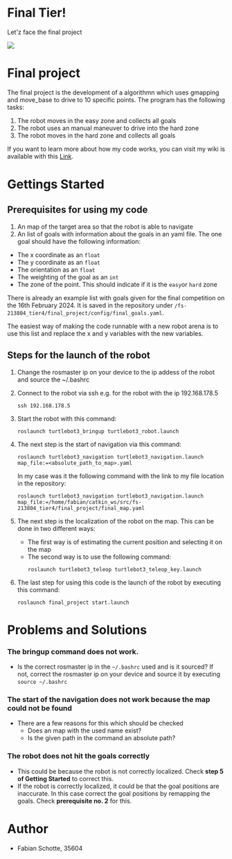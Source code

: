 # Final Tier!

Let'z face the final project

![]([https://fbe-gitlab.hs-weingarten.de/mat-iki/amr-mat/raw/master/.img/tier_z.png](https://github.com/kirkya99/AMR_Turtlebot3_Challenge/blob/master/tier_z.png))

# Final project
The final project is the development of a algorithmn which uses gmapping and move_base to drive to 10 specific points.
The program has the following tasks:
1. The robot moves in the easy zone and collects all goals
2. The robot uses an manual maneuver to drive into the hard zone
3. The robot moves in the hard zone and collects all goals

If you want to learn more about how my code works, you can visit my wiki is available with this [Link](Wiki/_sidebar).


# Gettings Started
## Prerequisites for using my code
1.  An map of the target area so that the robot is able to navigate
2. An list of goals with information about the goals in an yaml file. The one goal should have the following information:
  * The x coordinate as an `float`
  * The y coordinate as an `float`
  * The orientation as an `float`
  * The weighting of the goal  as an `int`
  * The zone of the point. This should indicate if it is the `easy`or `hard` zone

There is already an example list with goals given for the final competition on the 16th February 2024. It is saved in the repository under `/fs-213804_tier4/final_project/config/final_goals.yaml`.

The easiest way of making the code runnable with a new robot arena is to use this list and replace the x and y variables with the new variables.


## Steps for the launch of the robot
1. Change the rosmaster ip on your device to the ip addess of the robot and source the ~/.bashrc
2. Connect to the robot via ssh e.g. for the robot with the ip 192.168.178.5
    ```
    ssh 192.168.178.5
    ```
3. Start the robot with this command:
    ```
    roslaunch turtlebot3_bringup turtlebot3_robot.launch
    ```
4. The next step is the start of navigation via this command:
    ```
    roslaunch turtlebot3_navigation turtlebot3_navigation.launch map_file:=<absolute_path_to_map>.yaml
    ```
    
    In my case was it the following command with the link to my file location in the repository:
    ```
    roslaunch turtlebot3_navigation turtlebot3_navigation.launch map_file:=/home/fabian/catkin_ws/src/fs-213804_tier4/final_project/final_map.yaml
    ```
5.  The next step is the localization of the robot on the map. This can be done in two different ways:
    * The first way is of estimating the current position and selecting it on the map
    * The second way is to use the following command:
      ```
      roslaunch turtlebot3_teleop turtlebot3_teleop_key.launch
      ```
6.  The last step for using this code is the launch of the robot by executing this command:
    ```
    roslaunch final_project start.launch
    ```

# Problems and Solutions
### The bringup command does not work.
  * Is the correct rosmaster ip in the `~/.bashrc` used and is it sourced? If not, correct the rosmaster ip on your device and source it by executing `source ~/.bashrc` 
### The start of the navigation does not work because the map could not be found
  * There are a few reasons for this which should be checked
    * Does an map with the used name exist?
    * Is the given path in the command an absolute path?
### The robot does not hit the goals correctly
  * This could be because the robot is not correctly localized. Check **step 5 of Getting Started** to correct this.
  * If the robot is correctly localized, it could be that the goal positions are inaccurate. In this case correct the goal positions by remapping the goals. Check **prerequisite no. 2** for this.

# Author
* Fabian Schotte, 35604
